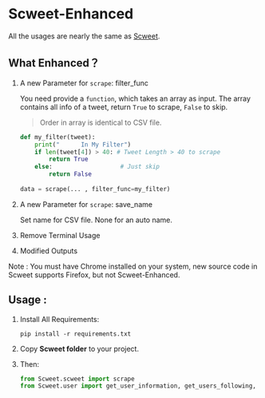 

# Scweet-Enhanced

All the usages are nearly the same as [Scweet](https://github.com/Altimis/Scweet).

## What Enhanced？

1. A new Parameter for `scrape`: filter_func

   You need provide a `function`, which takes an array as input. The array contains all info of a tweet, return `True` to scrape, `False` to skip.

   > Order in array is identical to CSV file.

   ```python
   def my_filter(tweet):
       print("		In My Filter")
       if len(tweet[4]) > 40: # Tweet Length > 40 to scrape
           return True
       else:				   # Just skip
           return False
       
   data = scrape(... , filter_func=my_filter)
   ```

2. A new Parameter for `scrape`: save_name

   Set name for CSV file. None for an auto name.

3. Remove Terminal Usage

4. Modified Outputs

Note : You must have Chrome installed on your system, new source code in Scweet supports Firefox, but not Scweet-Enhanced.

## Usage :

1. Install All Requirements:

   `pip install -r requirements.txt`

2. Copy **Scweet folder** to your project.

3. Then:

   ```python
   from Scweet.scweet import scrape
   from Scweet.user import get_user_information, get_users_following, get_users_followers
   ```
